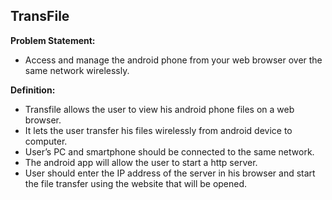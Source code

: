 ## TransFile

**Problem Statement:**

*   Access and manage the android phone from your web browser over the same network wirelessly.

**Definition:**

*   Transfile allows the user to view his android phone files on a web browser.
*   It lets the user transfer his files wirelessly from android device to computer.
*   User’s PC and smartphone should be connected to the same network.
*   The android app will allow the user to start a http server.
*   User should enter the IP address of the server in his browser and start the file transfer using the website that will be opened.